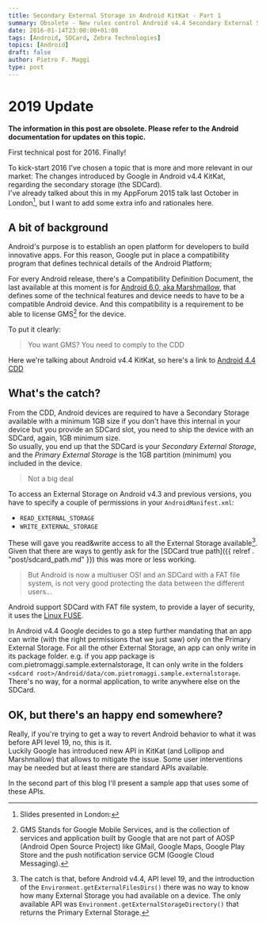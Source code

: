 ```yaml
---
title: Secondary External Storage in Android KitKat - Part 1
summary: Obsolete - New rules control Android v4.4 Secondary External Storage, here's what you need to know.
date: 2016-01-14T23:00:00+01:00
tags: [Android, SDCard, Zebra Technologies]
topics: [Android]
draft: false
author: Pietro F. Maggi
type: post
---
```


# **2019 Update**

**The information in this post are obsolete. Please refer to the Android documentation for updates on this topic.**

First technical post for 2016. Finally!

To kick-start 2016 I've chosen a topic that is more and more relevant in our market: The changes introduced by Google in Android v4.4 KitKat, regarding the secondary storage (the SDCard).  
I've already talked about this in my AppForum 2015 talk last October in London[^1], but I want to add some extra info and rationales here.

## A bit of background
Android's purpose is to establish an open platform for developers to build innovative apps.
For this reason, Google put in place a compatibility program that defines technical details of the Android Platform;

For every Android release, there's a Compatibility Definition Document, the last available at this moment is for [Android 6.0, aka Marshmallow](http://static.googleusercontent.com/media/source.android.com/it//compatibility/6.0/android-6.0-cdd.pdf), that defines some of the technical features and device needs to have to be a compatible Android device. And this compatibility is a requirement to be able to license GMS[^2] for the device.

To put it clearly:

> You want GMS? You need to comply to the CDD

Here we're talking about Android v4.4 KitKat, so here's a link to [Android 4.4 CDD](http://source.android.com/compatibility/4.4/android-4.4-cdd.pdf)

## What's the catch?
From the CDD, Android devices are required to have a Secondary Storage available with a minimum 1GB size if you don't have this internal in your device but you provide an SDCard slot, you need to ship the device with an SDCard, again, 1GB minimum size.  
So usually, you end up that the SDCard is your *Secondary External Storage*, and the *Primary External Storage* is the 1GB partition (minimum) you included in the device.

> Not a big deal

To access an External Storage on Android v4.3 and previous versions, you have to specify a couple of permissions in your `AndroidManifest.xml`:

- `READ_EXTERNAL_STORAGE`
- `WRITE_EXTERNAL_STORAGE`

These will gave you read&write access to all the External Storage available[^3].  
Given that there are ways to gently ask for the [SDCard true path]({{ relref . "post/sdcard_path.md" }}) this was more or less working.

> But Android is now a multiuser OS! and an SDCard with a FAT file system, is not very good protecting the data between the different users...
  
Android support SDCard with FAT file system, to provide a layer of security, it uses the [Linux FUSE](https://en.wikipedia.org/wiki/Filesystem_in_Userspace).

In Android v4.4 Google decides to go a step further mandating that an app can write (with the right permissions that we just saw) only on the Primary External Storage. For all the other External Storage, an app can only write in its package folder. e.g. if you app package is com.pietromaggi.sample.externalstorage, It can only write in the folders `<sdcard root>/Android/data/com.pietromaggi.sample.externalstorage`.  
There's no way, for a normal application, to write anywhere else on the SDCard.

## OK, but there's an happy end somewhere?
Really, if you're trying to get a way to revert Android behavior to what it was before API level 19, no, this is it.  
Luckily Google has introduced new API in KitKat (and Lollipop and Marshmallow) that allows to mitigate the issue. Some user interventions may be needed but at least there are standard APIs available.

In the second part of this blog I'll present a sample app that uses some of these APIs.


[^1]: Slides presented in London: 

[^2]: GMS Stands for Google Mobile Services, and is the collection of services and application built by Google that are not part of AOSP (Android Open Source Project) like GMail, Google Maps, Google Play Store and the push notification service GCM (Google Cloud Messaging).

[^3]: The catch is that, before Android v4.4, API level 19, and the introduction of the `Environment.getExternalFilesDirs()` there was no way to know how many External Storage you had available on a device. The only available API was `Environment.getExternalStorageDirectory()` that returns the Primary External Storage.
